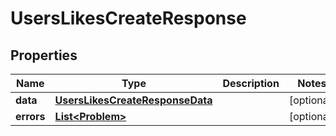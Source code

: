 

# UsersLikesCreateResponse


## Properties

| Name | Type | Description | Notes |
|------------ | ------------- | ------------- | -------------|
|**data** | [**UsersLikesCreateResponseData**](UsersLikesCreateResponseData.md) |  |  [optional] |
|**errors** | [**List&lt;Problem&gt;**](Problem.md) |  |  [optional] |



